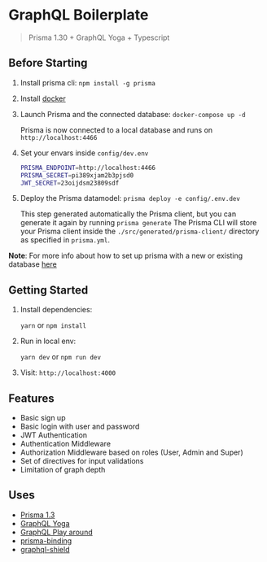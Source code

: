 # GraphQL Boilerplate

> Prisma 1.30 + GraphQL Yoga + Typescript

## Before Starting

1. Install prisma cli: `npm install -g prisma`
2. Install [docker](https://docs.docker.com/get-started/)
3. Launch Prisma and the connected database: `docker-compose up -d`

   Prisma is now connected to a local database and runs on `http://localhost:4466`

4. Set your envars inside `config/dev.env`

   ```sh
   PRISMA_ENDPOINT=http://localhost:4466
   PRISMA_SECRET=pi389xjam2b3pjsd0
   JWT_SECRET=23oijdsm23809sdf
   ```

5. Deploy the Prisma datamodel: `prisma deploy -e config/.env.dev`

   This step generated automatically the Prisma client, but you can generate it again by running `prisma generate`
   The Prisma CLI will store your Prisma client inside the `./src/generated/prisma-client/` directory as specified in `prisma.yml`.

**Note**: For more info about how to set up prisma with a new or existing database [here](https://www.prisma.io/docs/get-started/01-setting-up-prisma-new-database-JAVASCRIPT-a002/)

## Getting Started

1. Install dependencies:

   `yarn` or `npm install`

2. Run in local env:

   `yarn dev` or `npm run dev`

3. Visit: `http://localhost:4000`

## Features

- Basic sign up
- Basic login with user and password
- JWT Authentication
- Authentication Middleware
- Authorization Middleware based on roles (User, Admin and Super)
- Set of directives for input validations
- Limitation of graph depth

## Uses

- [Prisma 1.3](https://github.com/prisma/prisma)
- [GraphQL Yoga](https://github.com/prisma/graphql-yoga)
- [GraphQL Play around](https://github.com/prisma/graphql-playground)
- [prisma-binding](https://github.com/prisma/prisma-binding)
- [graphql-shield](https://github.com/maticzav/graphql-shield)
